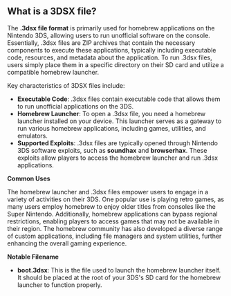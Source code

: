 ## What is a 3DSX file?

The **.3dsx file format** is primarily used for homebrew applications on the Nintendo 3DS, allowing users to run unofficial software on the console. Essentially, .3dsx files are ZIP archives that contain the necessary components to execute these applications, typically including executable code, resources, and metadata about the application. To run .3dsx files, users simply place them in a specific directory on their SD card and utilize a compatible homebrew launcher.

Key characteristics of 3DSX files include:

-   **Executable Code**: .3dsx files contain executable code that allows them to run unofficial applications on the 3DS.
-   **Homebrew Launcher**: To open a .3dsx file, you need a homebrew launcher installed on your device. This launcher serves as a gateway to run various homebrew applications, including games, utilities, and emulators.
-   **Supported Exploits**: .3dsx files are typically opened through Nintendo 3DS software exploits, such as **soundhax** and **browserhax**. These exploits allow players to access the homebrew launcher and run .3dsx applications.

**Common Uses**

The homebrew launcher and .3dsx files empower users to engage in a variety of activities on their 3DS. One popular use is playing retro games, as many users employ homebrew to enjoy older titles from consoles like the Super Nintendo. Additionally, homebrew applications can bypass regional restrictions, enabling players to access games that may not be available in their region. The homebrew community has also developed a diverse range of custom applications, including file managers and system utilities, further enhancing the overall gaming experience.

**Notable Filename**

-   **boot.3dsx**: This is the file used to launch the homebrew launcher itself. It should be placed at the root of your 3DS's SD card for the homebrew launcher to function properly.
